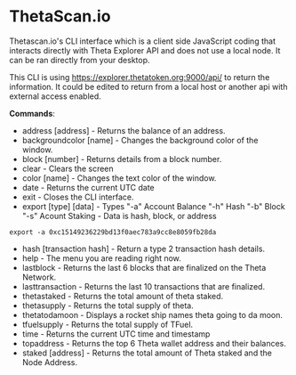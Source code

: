 # ThetaScan.io

Thetascan.io's CLI interface which is a client side JavaScript coding that interacts directly with Theta Explorer API and does not use a local node. It can be ran directly from your desktop.

This CLI is using https://explorer.thetatoken.org:9000/api/ to return the information.  It could be edited to return from a local host or another api with external access enabled.

**Commands**: 

* address [address] - Returns the balance of an address.
* backgroundcolor [name] - Changes the background color of the window.
* block [number] - Returns details from a block number.
* clear - Clears the screen
* color [name] - Changes the text color of the window.
* date - Returns the current UTC date
* exit - Closes the CLI interface.
* export [type] [data] - Types "-a" Account Balance "-h" Hash "-b" Block "-s" Acount Staking - Data is hash, block, or address
```
export -a 0xc15149236229bd13f0aec783a9cc8e8059fb28da
```
* hash [transaction hash] - Return a type 2 transaction hash details.
* help - The menu you are reading right now.
* lastblock - Returns the last 6 blocks that are finalized on the Theta Network.
* lasttransaction - Returns the last 10 transactions that are finalized.
* thetastaked - Returns the total amount of theta staked.
* thetasupply - Returns the total supply of theta.
* thetatodamoon - Displays a rocket ship names theta going to da moon.
* tfuelsupply - Returns the total supply of TFuel.
* time - Returns the current UTC time and timestamp
* topaddress - Returns the top 6 Theta wallet address and their balances.
* staked [address] - Returns the total amount of Theta staked and the Node Address.
